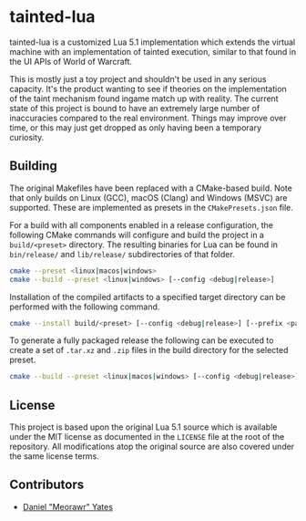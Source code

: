 # tainted-lua

tainted-lua is a customized Lua 5.1 implementation which extends the virtual machine with an implementation of tainted execution, similar to that found in the UI APIs of World of Warcraft.

This is mostly just a toy project and shouldn't be used in any serious capacity. It's the product wanting to see if theories on the implementation of the taint mechanism found ingame match up with reality. The current state of this project is bound to have an extremely large number of inaccuracies compared to the real environment. Things may improve over time, or this may just get dropped as only having been a temporary curiosity.

## Building

The original Makefiles have been replaced with a CMake-based build. Note that only builds on Linux (GCC), macOS (Clang) and Windows (MSVC) are supported. These are implemented as presets in the `CMakePresets.json` file.

For a build with all components enabled in a release configuration, the following CMake commands will configure and build the project in a `build/<preset>` directory. The resulting binaries for Lua can be found in `bin/release/` and `lib/release/` subdirectories of that folder.

```sh
cmake --preset <linux|macos|windows>
cmake --build --preset <linux|windows> [--config <debug|release>]
```

Installation of the compiled artifacts to a specified target directory can be performed with the following command.

```sh
cmake --install build/<preset> [--config <debug|release>] [--prefix <path to install to>] [--strip]
```

To generate a fully packaged release the following can be executed to create a set of `.tar.xz` and `.zip` files in the build directory for the selected preset.

```sh
cmake --build --preset <linux|macos|windows> [--config <debug|release>] --target package
```

## License

This project is based upon the original Lua 5.1 source which is available under the MIT license as documented in the `LICENSE` file at the root of the repository. All modifications atop the original source are also covered under the same license terms.

## Contributors

- [Daniel "Meorawr" Yates](https://github.com/meorawr)
